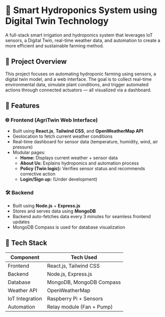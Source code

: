 # 🌱 Smart Hydroponics System using Digital Twin Technology

A full-stack smart irrigation and hydroponics system that leverages IoT sensors, a Digital Twin, real-time weather data, and automation to create a more efficient and sustainable farming method.

## 🚀 Project Overview

This project focuses on automating hydroponic farming using sensors, a digital twin model, and a web interface. The goal is to collect real-time environmental data, simulate plant conditions, and trigger automated actions through connected actuators — all visualized via a dashboard.



## 🧩 Features

### 🌐 Frontend (AgriTwin Web Interface)
- Built using **React.js**, **Tailwind CSS**, and **OpenWeatherMap API**
- Geolocation to fetch current weather conditions
- Real-time dashboard for sensor data (temperature, humidity, wind, air pressure)
- Modular pages:
  - **Home:** Displays current weather + sensor data
  - **About Us:** Explains hydroponics and automation process
  - **Policy (Twin logic):** Verifies sensor status and recommends corrective action
  - **Login/Sign up:** (Under development)

### 🛠 Backend
- Built using **Node.js** + **Express.js**
- Stores and serves data using **MongoDB**
- Backend auto-fetches data every 3 minutes for seamless frontend updates
- MongoDB Compass is used for database visualization





## 🧱 Tech Stack

| Component        | Tech Used                  |
|------------------|----------------------------|
| Frontend         | React.js, Tailwind CSS     |
| Backend          | Node.js, Express.js        |
| Database         | MongoDB, MongoDB Compass   |
| Weather API      | OpenWeatherMap             |
| IoT Integration  | Raspberry Pi + Sensors     |
| Automation       | Relay module (Fan + Pump)  |




